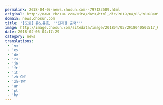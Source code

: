 ```yaml
---
permalink: 2018-04-05-news.chosun.com--797123589.html
original: http://news.chosun.com/site/data/html_dir/2018/04/05/2018040501581.html
domain: news.chosun.com
title: '[포토] 유노윤호, ''진지한 출국'''
image: http://image.chosun.com/sitedata/image/201804/05/2018040501517_0.jpg
date: 2018-04-05 04:17:29
category: news
translations: 
 - 'en'
 - 'es'
 - 'de'
 - 'ru'
 - 'ja'
 - 'fr'
 - 'it'
 - 'zh-CN'
 - 'zh-TW'
 - 'ar'
 - 'pt'
 - 'hy'
---
```


